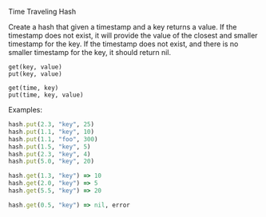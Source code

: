 Time Traveling Hash

Create a hash that given a timestamp and a key returns a value.
If the timestamp does not exist, it will provide the value of the closest
and smaller timestamp for the key.
If the timestamp does not exist, and there is no smaller timestamp for the key,
it should return nil.

```
get(key, value)
put(key, value)

get(time, key)
put(time, key, value)
```

Examples:
```ruby
hash.put(2.3, "key", 25)
hash.put(1.1, "key", 10)
hash.put(1.1, "foo", 300)
hash.put(1.5, "key", 5)
hash.put(2.3, "key", 4)
hash.put(5.0, "key", 20)

hash.get(1.3, "key") => 10
hash.get(2.0, "key") => 5
hash.get(5.5, "key") => 20

hash.get(0.5, "key") => nil, error
```
